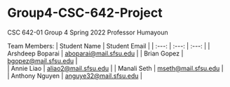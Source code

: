 # Group4-CSC-642-Project

CSC 642-01
Group 4
Spring 2022 
Professor Humayoun

Team Members:
| Student Name | Student Email | 
|    :---:     |     :---:     |     :---:       |
| Arshdeep Boparai    |   aboparai@mail.sfsu.edu           | 
| Brian Gopez      |   bgopez@mail.sfsu.edu            |     
| Annie Liao     |  aliao2@mail.sfsu.edu           | 
| Manali Seth     |     mseth@mail.sfsu.edu          |    
| Anthony Nguyen     |    anguye32@mail.sfsu.edu            |   
